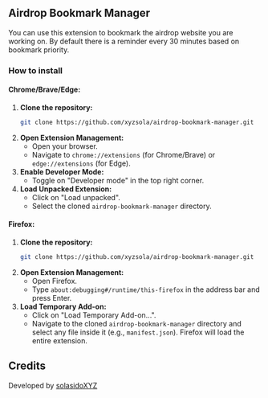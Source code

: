 ## Airdrop Bookmark Manager

You can use this extension to bookmark the airdrop website you are working on. By default there is a reminder every 30 minutes based on bookmark priority.

### How to install

#### Chrome/Brave/Edge:
1.  **Clone the repository:**
    ```bash
    git clone https://github.com/xyzsola/airdrop-bookmark-manager.git
    ```
2.  **Open Extension Management:**
    *   Open your browser.
    *   Navigate to `chrome://extensions` (for Chrome/Brave) or `edge://extensions` (for Edge).
3.  **Enable Developer Mode:**
    *   Toggle on "Developer mode" in the top right corner.
4.  **Load Unpacked Extension:**
    *   Click on "Load unpacked".
    *   Select the cloned `airdrop-bookmark-manager` directory.

#### Firefox:
1.  **Clone the repository:**
    ```bash
    git clone https://github.com/xyzsola/airdrop-bookmark-manager.git
    ```
2.  **Open Extension Management:**
    *   Open Firefox.
    *   Type `about:debugging#/runtime/this-firefox` in the address bar and press Enter.
3.  **Load Temporary Add-on:**
    *   Click on "Load Temporary Add-on...".
    *   Navigate to the cloned `airdrop-bookmark-manager` directory and select any file inside it (e.g., `manifest.json`). Firefox will load the entire extension.

## Credits

Developed by [solasidoXYZ](https://x.com/solasidoXYZ)
